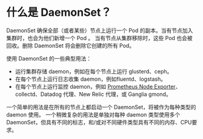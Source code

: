 # 什么是 DaemonSet？

DaemonSet 确保全部（或者某些）节点上运行一个 Pod 的副本。当有节点加入集群时，也会为他们新增一个 Pod 。 当有节点从集群移除时，这些 Pod 也会被回收。删除 DaemonSet 将会删除它创建的所有 Pod。



使用 DaemonSet 的一些典型用法：

* 运行集群存储 daemon，例如在每个节点上运行 glusterd、ceph。
* 在每个节点上运行日志收集 daemon，例如fluentd、logstash。
* 在每个节点上运行监控 daemon，例如 [Prometheus Node Exporter](https://github.com/prometheus/node_exporter)、collectd、Datadog 代理、New Relic 代理，或 Ganglia gmond。

一个简单的用法是在所有的节点上都启动一个 DaemonSet，将被作为每种类型的 daemon 使用。 一个稍微复杂的用法是单独对每种 daemon 类型使用多个 DaemonSet，但具有不同的标志，和/或对不同硬件类型具有不同的内存、CPU要求。

